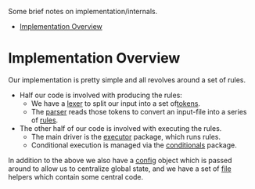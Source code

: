 
Some brief notes on implementation/internals.

* [Implementation Overview](#implementation-overview)





# Implementation Overview

Our implementation is pretty simple and all revolves around a set of rules.

* Half our code is involved with producing the rules:
  * We have a [lexer](lexer/) to split our input into a set of[tokens](token/).
  * The [parser](parser/) reads those tokens to convert an input-file into a series of [rules](rules/).
* The other half of our code is involved with executing the rules.
  * The main driver is the [executor](executor/) package, which runs rules.
  * Conditional execution is managed via the [conditionals](conditionals/) package.

In addition to the above we also have a [config](config/) object which is passed around to allow us to centralize global state, and we have a set of [file](file/) helpers which contain some central code.
